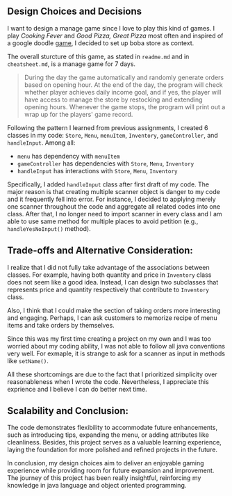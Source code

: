 ## Design Choices and Decisions
I want to design a manage game since I love to play this kind of games. I play *Cooking Fever* and *Good Pizza, Great Pizza* most often and inspired of a google doodle [game](https://doodles.google/doodle/celebrating-bubble-tea/), I decided to set up boba store as context.

The overall sturcture of this game, as stated in `readme.md` and in `cheatsheet.md`, is a manage game for 7 days. 
>During the day the game automatically and randomly generate orders based on opening hour. At the end of the day, the program will check whether player achieves daily income goal, and if yes, the player will have access to manage the store by restocking and extending opening hours. Whenever the game stops, the program will print out a wrap up for the players' game record.

Following the pattern I learned from previous assignments, I created 6 classes in my code: `Store`, `Menu`, `menuItem`, `Inventory`, `gameController`, and `handleInput`. Among all: 
- `menu` has dependency with `menuItem`
- `gameController` has dependencies with `Store`, `Menu`, `Inventory`
- `handleInput` has interactions with `Store`, `Menu`, `Inventory`

Specifically, I added `handleInput` class after first draft of my code. The major reason is that creating multiple scanner object is danger to my code and it frequently fell into error. For instance, I decided to applying merely one scanner throughout the code and aggregate all related codes into one class. After that, I no longer need to import scanner in every class and I am able to use same method for multiple places to avoid petition (e.g., `handleYesNoInput()` method).

## Trade-offs and Alternative Consideration:
I realize that I did not fully take advantage of the associations between classes. For example, having both quantity and price in `Inventory` class does not seem like a good idea. Instead, I can design two subclasses that represents price and quantity respectively that contribute to `Inventory` class. 

Also, I think that I could make the section of taking orders more interesting and engaging. Perhaps, I can ask customers to memorize recipe of menu items and take orders by themselves.

 Since this was my first time creating a project on my own and I was too worried about my coding ability, I was not able to follow all java conventions very well. For exmaple, it is strange to ask for a scanner as input in methods like `setName()`. 
 
 All these shortcomings are due to the fact that I prioritized simplicity over reasonableness when I wrote the code. Nevertheless, I appreciate this exprience and I believe I can do better next time.

## Scalability and Conclusion:
The code demonstrates flexibility to accommodate future enhancements, such as introducing tips, expanding the menu, or adding attributes like cleanliness. Besides, this project serves as a valuable learning experience, laying the foundation for more polished and refined projects in the future.

In conclusion, my design choices aim to deliver an enjoyable gaming experience while providing room for future expansion and improvement. The journey of this project has been really insightful, reinforcing my knowledge in java language and object oriented programming.